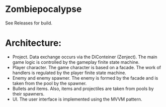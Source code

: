 # Zombiepocalypse
See Releases for build.
# Architecture: 
* Project. Data exchange occurs via the DiConteiner (Zenject). The main game logic is controlled by the gameplay finite state machine.
* Player character. The game character is based on a facade. The work of handlers is regulated by the player finite state machine.
* Enemy and enemy spawner. The enemy is formed by the facade and is taken from the pool by the spawner.
* Bullets and items. Also, items and projectiles are taken from pools by their spawners.
* UI. The user interface is implemented using the MVVM pattern.

